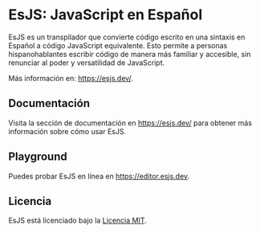 # EsJS: JavaScript en Español

EsJS es un transpilador que convierte código escrito en una sintaxis en Español a código JavaScript equivalente. Esto permite a personas hispanohablantes escribir código de manera más familiar y accesible, sin renunciar al poder y versatilidad de JavaScript.

Más información en: https://esjs.dev/.

## Documentación

Visita la sección de documentación en https://esjs.dev/ para obtener más información sobre cómo usar EsJS.

## Playground

Puedes probar EsJS en línea en https://editor.esjs.dev.

## Licencia

EsJS está licenciado bajo la [Licencia MIT](LICENSE).
